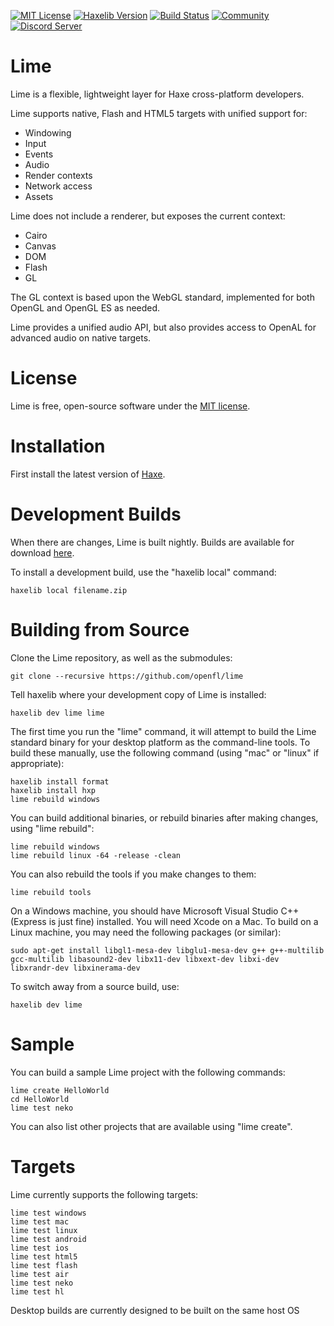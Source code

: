 [![MIT License](https://img.shields.io/badge/license-MIT-blue.svg?style=flat)](LICENSE.md) [![Haxelib Version](https://img.shields.io/github/tag/openfl/lime.svg?style=flat&label=haxelib)](http://lib.haxe.org/p/lime) [![Build Status](https://img.shields.io/github/workflow/status/openfl/lime/CI/develop)](https://github.com/openfl/lime/actions) [![Community](https://img.shields.io/discourse/posts?color=24afc4&server=https%3A%2F%2Fcommunity.openfl.org&label=community)](https://community.openfl.org/c/lime/19) [![Discord Server](https://img.shields.io/discord/415681294446493696.svg?color=7289da)](https://discordapp.com/invite/tDgq8EE)

Lime
====

Lime is a flexible, lightweight layer for Haxe cross-platform developers.

Lime supports native, Flash and HTML5 targets with unified support for:

 * Windowing
 * Input
 * Events
 * Audio
 * Render contexts
 * Network access
 * Assets

Lime does not include a renderer, but exposes the current context:

 * Cairo
 * Canvas
 * DOM
 * Flash
 * GL

The GL context is based upon the WebGL standard, implemented for both OpenGL and OpenGL ES as needed.

Lime provides a unified audio API, but also provides access to OpenAL for advanced audio on native targets.


License
=======

Lime is free, open-source software under the [MIT license](LICENSE.md).


Installation
============

First install the latest version of [Haxe](http://www.haxe.org/download).


Development Builds
==================

When there are changes, Lime is built nightly. Builds are available for download [here](https://github.com/openfl/lime/actions?query=branch%3Adevelop).

To install a development build, use the "haxelib local" command:

    haxelib local filename.zip


Building from Source
====================

Clone the Lime repository, as well as the submodules:

    git clone --recursive https://github.com/openfl/lime

Tell haxelib where your development copy of Lime is installed:

    haxelib dev lime lime

The first time you run the "lime" command, it will attempt to build the Lime standard binary for your desktop platform as the command-line tools. To build these manually, use the following command (using "mac" or "linux" if appropriate):

    haxelib install format
    haxelib install hxp
    lime rebuild windows

You can build additional binaries, or rebuild binaries after making changes, using "lime rebuild":

    lime rebuild windows
    lime rebuild linux -64 -release -clean

You can also rebuild the tools if you make changes to them:

    lime rebuild tools

On a Windows machine, you should have Microsoft Visual Studio C++ (Express is just fine) installed. You will need Xcode on a Mac. To build on a Linux machine, you may need the following packages (or similar):

    sudo apt-get install libgl1-mesa-dev libglu1-mesa-dev g++ g++-multilib gcc-multilib libasound2-dev libx11-dev libxext-dev libxi-dev libxrandr-dev libxinerama-dev

To switch away from a source build, use:

    haxelib dev lime


Sample
======

You can build a sample Lime project with the following commands:

    lime create HelloWorld
    cd HelloWorld
    lime test neko

You can also list other projects that are available using "lime create".


Targets
=======

Lime currently supports the following targets:

    lime test windows
    lime test mac
    lime test linux
    lime test android
    lime test ios
    lime test html5
    lime test flash
    lime test air
    lime test neko
    lime test hl

Desktop builds are currently designed to be built on the same host OS

